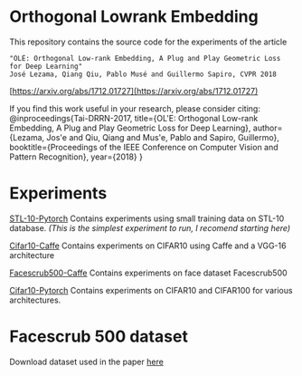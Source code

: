 # Orthogonal Lowrank Embedding

This repository contains the source code for the experiments of the article

    "OLÉ: Orthogonal Low-rank Embedding, A Plug and Play Geometric Loss for Deep Learning" 
    José Lezama, Qiang Qiu, Pablo Musé and Guillermo Sapiro, CVPR 2018

[https://arxiv.org/abs/1712.01727](https://arxiv.org/abs/1712.01727)

If you find this work useful in your research, please consider citing:
    @inproceedings{Tai-DRRN-2017,
    title={OL\'E: Orthogonal Low-rank Embedding, A Plug and Play Geometric Loss for Deep Learning},
    author={Lezama, Jos\'e and Qiu, Qiang and Mus\'e, Pablo and Sapiro, Guillermo},
    booktitle={Proceedings of the IEEE Conference on Computer Vision and Pattern Recognition},
    year={2018}
    }

# Experiments


[STL-10-Pytorch](stl10)  Contains experiments using small training data on STL-10 database. *(This is the simplest experiment to run, I recomend starting here)*

[Cifar10-Caffe](caffe_OLE) Contains experiments on CIFAR10 using Caffe and a VGG-16 architecture

[Facescrub500-Caffe](caffe_Facescrub500) Contains experiments on face dataset Facescrub500 

[Cifar10-Pytorch](pytorch_OLE) Contains experiments on CIFAR10 and CIFAR100 for various architectures.


# Facescrub 500 dataset
Download dataset used in the paper [here](https://iie.fing.edu.uy/~jlezama/datasets/Facescrub500/)